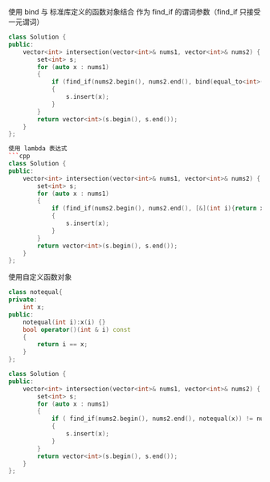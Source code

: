 使用 bind 与 标准库定义的函数对象结合 作为 find_if 的谓词参数（find_if 只接受一元谓词）  
```cpp
class Solution {
public:
    vector<int> intersection(vector<int>& nums1, vector<int>& nums2) {
        set<int> s;
        for (auto x : nums1)
        {
            if (find_if(nums2.begin(), nums2.end(), bind(equal_to<int>(), std::placeholders::_1, x)) != nums2.end())
            {
                s.insert(x);
            }
        }
        return vector<int>(s.begin(), s.end());
    }
};

使用 lambda 表达式  
```cpp
class Solution {
public:
    vector<int> intersection(vector<int>& nums1, vector<int>& nums2) {
        set<int> s;
        for (auto x : nums1)
        {
            if (find_if(nums2.begin(), nums2.end(), [&](int i){return x == i;}) != nums2.end())
            {
                s.insert(x);
            }
        }
        return vector<int>(s.begin(), s.end());
    }
};
```
使用自定义函数对象  
```cpp
class notequal{
private:
    int x;
public:
    notequal(int i):x(i) {}
    bool operator()(int & i) const
    {
        return i == x;
    }
};

class Solution {
public:
    vector<int> intersection(vector<int>& nums1, vector<int>& nums2) {
        set<int> s;
        for (auto x : nums1)
        {
            if ( find_if(nums2.begin(), nums2.end(), notequal(x)) != nums2.end())
            {
                s.insert(x);
            }
        }
        return vector<int>(s.begin(), s.end());
    }
};
```

